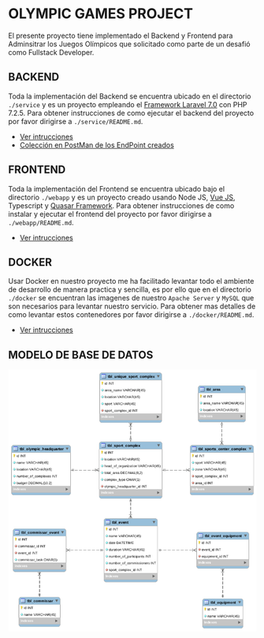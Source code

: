 # OLYMPIC GAMES PROJECT

El presente proyecto tiene implementado el Backend y Frontend para Adminsitrar los Juegos Olímpicos que solicitado como parte de un desafió como Fullstack Developer.

## BACKEND
Toda la implementación del Backend se encuentra ubicado en el directorio `./service` y es un proyecto empleando el [Framework Laravel 7.0](https://laravel.com/docs/7.x) con PHP 7.2.5. Para obtener instrucciones de como ejecutar el backend del proyecto por favor dirigirse a `./service/README.md`.

- [Ver intrucciones](./service/README.md)
- [Colección en PostMan de los EndPoint creados](https://documenter.getpostman.com/view/4566921/SzzhdxzC?version=latest)

## FRONTEND
Toda la implementación del Frontend se encuentra ubicado bajo el directorio `./webapp` y es un proyecto creado usando Node JS, [Vue JS](https://vuejs.org/), Typescript y [Quasar Framework](https://quasar.dev/start/pick-quasar-flavour). Para obtener instrucciones de como instalar y ejecutar el frontend del proyecto por favor dirigirse a `./webapp/README.md`.

- [Ver intrucciones](./webapp/README.md)

## DOCKER
Usar Docker en nuestro proyecto me ha facilitado levantar todo el ambiente de desarrollo de manera practica y sencilla, es por ello que en el directorio `./docker` se encuentran las imagenes de nuestro `Apache Server` y `MySQL` que son necesarios para levantar nuestro servicio. Para obtener mas detalles de como levantar estos contenedores por favor dirigirse a `./docker/README.md`.

- [Ver intrucciones](./docker/README.md)

## MODELO DE BASE DE DATOS
![alt text](./database/OlympicGames.png)